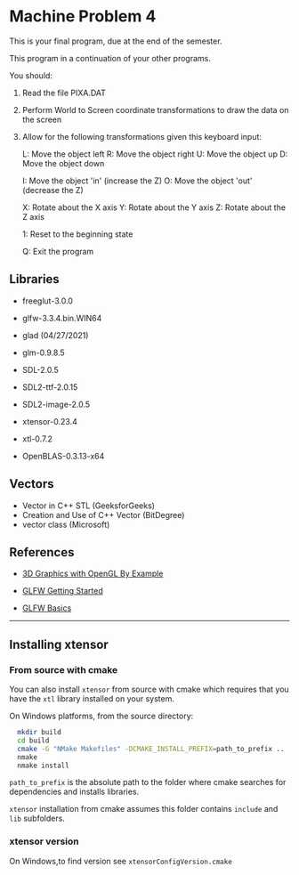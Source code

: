 # Machine Problem 4

This is your final program, due at the end of the semester.  

This program in a continuation of your other programs.  

You should:

1. Read the file PIXA.DAT 

2. Perform World to Screen coordinate transformations to draw the data on the screen 

3. Allow for the following transformations given this keyboard input:

	L:  Move the object left
	R:  Move the object right
	U:  Move the object up
	D:  Move the object down

	I:  Move the object 'in'  (increase the Z)
	O:  Move the object 'out' (decrease the Z)

	X:  Rotate about the X axis
	Y:  Rotate about the Y axis
	Z:  Rotate about the Z axis

	1:  Reset to the beginning state

	Q:  Exit the program


## Libraries

- freeglut-3.0.0

- glfw-3.3.4.bin.WIN64
- glad (04/27/2021)
- glm-0.9.8.5

- SDL-2.0.5
- SDL2-ttf-2.0.15
- SDL2-image-2.0.5

- xtensor-0.23.4
- xtl-0.7.2
- OpenBLAS-0.3.13-x64


## Vectors

- Vector in C++ STL (GeeksforGeeks)
- Creation and Use of C++ Vector (BitDegree)
- vector class (Microsoft)


## References

- [3D Graphics with OpenGL By Example](https://www3.ntu.edu.sg/home/ehchua/programming/opengl/CG_Examples.html)

- [GLFW Getting Started](https://www.glfw.org/docs/latest/quick.html)

- [GLFW Basics](https://moddb.fandom.com/wiki/GLFW:Tutorials:Basics)


----------


## Installing xtensor

### From source with cmake

You can also install `xtensor` from source with cmake which requires that you have the `xtl` library installed on your system. 

On Windows platforms, from the source directory:

```bash
  mkdir build
  cd build
  cmake -G "NMake Makefiles" -DCMAKE_INSTALL_PREFIX=path_to_prefix ..
  nmake
  nmake install
```

`path_to_prefix` is the absolute path to the folder where cmake searches for dependencies and installs libraries. 

`xtensor` installation from cmake assumes this folder contains `include` and `lib` subfolders.

### xtensor version

On Windows,to find version see `xtensorConfigVersion.cmake`

